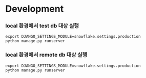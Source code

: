 # Development
### local 환경에서 test db 대상 실행
```
export DJANGO_SETTINGS_MODULE=snowflake.settings.production
python manage.py runserver
```
### local 환경에서 remote db 대상 실행
```
export DJANGO_SETTINGS_MODULE=snowflake.settings.production
python manage.py runserver
```